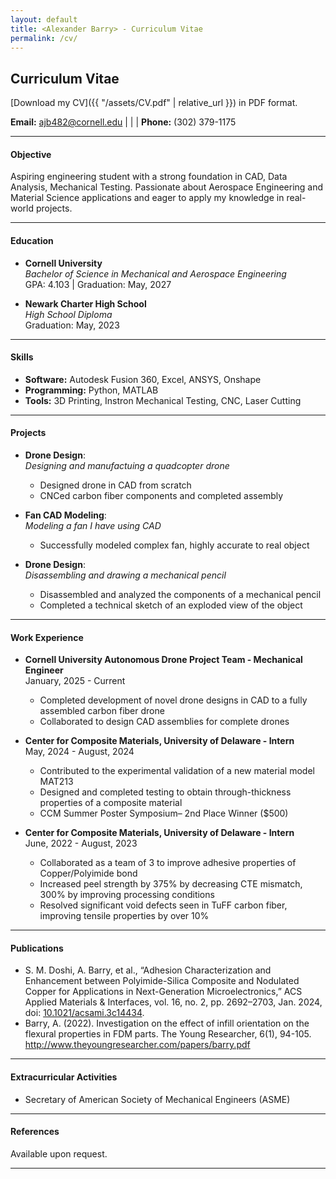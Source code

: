 ```yaml
---
layout: default
title: <Alexander Barry> - Curriculum Vitae
permalink: /cv/
---
```

## Curriculum Vitae

[Download my CV]({{ "/assets/CV.pdf" | relative_url }}) in PDF format.


**Email:** [ajb482@cornell.edu](mailto:ajb482@cornell.edu) | | | **Phone:** (302) 379-1175

---

#### Objective
Aspiring engineering student with a strong foundation in CAD, Data Analysis, Mechanical Testing. Passionate about Aerospace Engineering and Material Science applications and eager to apply my knowledge in real-world projects.

---

#### Education
- **Cornell University**  
  *Bachelor of Science in Mechanical and Aerospace Engineering*  
  GPA: 4.103 | Graduation: May, 2027

- **Newark Charter High School**  
  *High School Diploma*  
  Graduation: May, 2023

---

#### Skills
- **Software:** Autodesk Fusion 360, Excel, ANSYS, Onshape  
- **Programming:** Python, MATLAB  
- **Tools:** 3D Printing, Instron Mechanical Testing, CNC, Laser Cutting  

---

#### Projects
- **Drone Design**:  
  *Designing and manufactuing a quadcopter drone*  
  - Designed drone in CAD from scratch  
  - CNCed carbon fiber components and completed assembly 

- **Fan CAD Modeling**:  
  *Modeling a fan I have using CAD*  
  - Successfully modeled complex fan, highly accurate to real object    
 
- **Drone Design**:  
  *Disassembling and drawing a mechanical pencil*  
  - Disassembled and analyzed the components of a mechanical pencil 
  - Completed a technical sketch of an exploded view of the object

---

#### Work Experience
- **Cornell University Autonomous Drone Project Team - Mechanical Engineer**  
  January, 2025 - Current
  - Completed development of novel drone designs in CAD to a fully assembled carbon fiber drone  
  - Collaborated to design CAD assemblies for complete drones

- **Center for Composite Materials, University of Delaware - Intern**  
  May, 2024 - August, 2024
  - Contributed to the experimental validation of a new material model MAT213  
  - Designed and completed testing to obtain through-thickness properties of a composite material
  - CCM Summer Poster Symposium– 2nd Place Winner ($500)

- **Center for Composite Materials, University of Delaware - Intern**  
  June, 2022 - August, 2023
  - Collaborated as a team of 3 to improve adhesive properties of Copper/Polyimide bond  
  - Increased peel strength by 375% by decreasing CTE mismatch, 300% by improving processing conditions
  - Resolved significant void defects seen in TuFF carbon fiber, improving tensile properties by over 10%

---

#### Publications
- S. M. Doshi, A. Barry, et al., “Adhesion Characterization and Enhancement between Polyimide-Silica Composite and 
Nodulated Copper for Applications in Next-Generation Microelectronics,” ACS Applied Materials & Interfaces, vol. 16, no. 2, 
pp. 2692–2703, Jan. 2024, doi: [10.1021/acsami.3c14434](https://pubmed.ncbi.nlm.nih.gov/38173339/).    
- Barry, A. (2022). Investigation on the effect of infill orientation on the flexural properties in FDM parts. The Young Researcher, 
6(1), 94-105. <http://www.theyoungresearcher.com/papers/barry.pdf>   

---

#### Extracurricular Activities
- Secretary of American Society of Mechanical Engineers (ASME)

---

#### References
Available upon request.

---
